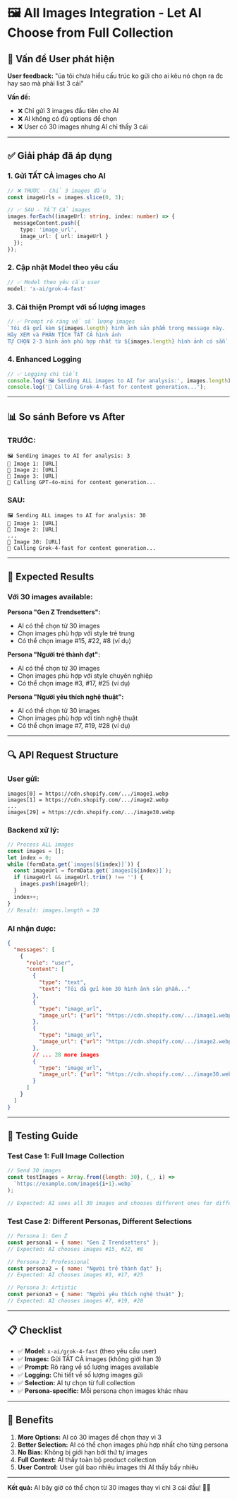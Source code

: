 # 🖼️ All Images Integration - Let AI Choose from Full Collection

## 🚨 Vấn đề User phát hiện

**User feedback:** "ủa tôi chưa hiểu cấu trúc ko gửi cho ai kêu nó chọn ra đc hay sao mà phải list 3 cái"

**Vấn đề:**
- ❌ Chỉ gửi 3 images đầu tiên cho AI
- ❌ AI không có đủ options để chọn
- ❌ User có 30 images nhưng AI chỉ thấy 3 cái

---

## ✅ Giải pháp đã áp dụng

### 1. **Gửi TẤT CẢ images cho AI**

```typescript
// ❌ TRƯỚC - Chỉ 3 images đầu
const imageUrls = images.slice(0, 3);

// ✅ SAU - TẤT CẢ images
images.forEach((imageUrl: string, index: number) => {
  messageContent.push({
    type: 'image_url',
    image_url: { url: imageUrl }
  });
});
```

### 2. **Cập nhật Model theo yêu cầu**

```typescript
// ✅ Model theo yêu cầu user
model: 'x-ai/grok-4-fast'
```

### 3. **Cải thiện Prompt với số lượng images**

```typescript
// ✅ Prompt rõ ràng về số lượng images
`Tôi đã gửi kèm ${images.length} hình ảnh sản phẩm trong message này. 
Hãy XEM và PHÂN TÍCH TẤT CẢ hình ảnh
TỰ CHỌN 2-3 hình ảnh phù hợp nhất từ ${images.length} hình ảnh có sẵn`
```

### 4. **Enhanced Logging**

```typescript
// ✅ Logging chi tiết
console.log('🖼️ Sending ALL images to AI for analysis:', images.length);
console.log('🤖 Calling Grok-4-fast for content generation...');
```

---

## 📊 So sánh Before vs After

### **TRƯỚC:**
```
🖼️ Sending images to AI for analysis: 3
📸 Image 1: [URL]
📸 Image 2: [URL] 
📸 Image 3: [URL]
🤖 Calling GPT-4o-mini for content generation...
```

### **SAU:**
```
🖼️ Sending ALL images to AI for analysis: 30
📸 Image 1: [URL]
📸 Image 2: [URL]
...
📸 Image 30: [URL]
🤖 Calling Grok-4-fast for content generation...
```

---

## 🎯 Expected Results

### **Với 30 images available:**

**Persona "Gen Z Trendsetters":**
- AI có thể chọn từ 30 images
- Chọn images phù hợp với style trẻ trung
- Có thể chọn image #15, #22, #8 (ví dụ)

**Persona "Người trẻ thành đạt":**
- AI có thể chọn từ 30 images  
- Chọn images phù hợp với style chuyên nghiệp
- Có thể chọn image #3, #17, #25 (ví dụ)

**Persona "Người yêu thích nghệ thuật":**
- AI có thể chọn từ 30 images
- Chọn images phù hợp với tính nghệ thuật
- Có thể chọn image #7, #19, #28 (ví dụ)

---

## 🔍 API Request Structure

### **User gửi:**
```
images[0] = https://cdn.shopify.com/.../image1.webp
images[1] = https://cdn.shopify.com/.../image2.webp
...
images[29] = https://cdn.shopify.com/.../image30.webp
```

### **Backend xử lý:**
```typescript
// Process ALL images
const images = [];
let index = 0;
while (formData.get(`images[${index}]`)) {
  const imageUrl = formData.get(`images[${index}]`);
  if (imageUrl && imageUrl.trim() !== '') {
    images.push(imageUrl);
  }
  index++;
}
// Result: images.length = 30
```

### **AI nhận được:**
```json
{
  "messages": [
    {
      "role": "user", 
      "content": [
        {
          "type": "text",
          "text": "Tôi đã gửi kèm 30 hình ảnh sản phẩm..."
        },
        {
          "type": "image_url",
          "image_url": {"url": "https://cdn.shopify.com/.../image1.webp"}
        },
        {
          "type": "image_url", 
          "image_url": {"url": "https://cdn.shopify.com/.../image2.webp"}
        },
        // ... 28 more images
        {
          "type": "image_url",
          "image_url": {"url": "https://cdn.shopify.com/.../image30.webp"}
        }
      ]
    }
  ]
}
```

---

## 🧪 Testing Guide

### **Test Case 1: Full Image Collection**
```javascript
// Send 30 images
const testImages = Array.from({length: 30}, (_, i) => 
  `https://example.com/image${i+1}.webp`
);

// Expected: AI sees all 30 images and chooses different ones for different personas
```

### **Test Case 2: Different Personas, Different Selections**
```javascript
// Persona 1: Gen Z
const persona1 = { name: "Gen Z Trendsetters" };
// Expected: AI chooses images #15, #22, #8

// Persona 2: Professional  
const persona2 = { name: "Người trẻ thành đạt" };
// Expected: AI chooses images #3, #17, #25

// Persona 3: Artistic
const persona3 = { name: "Người yêu thích nghệ thuật" };
// Expected: AI chooses images #7, #19, #28
```

---

## 📋 Checklist

- ✅ **Model:** `x-ai/grok-4-fast` (theo yêu cầu user)
- ✅ **Images:** Gửi TẤT CẢ images (không giới hạn 3)
- ✅ **Prompt:** Rõ ràng về số lượng images available
- ✅ **Logging:** Chi tiết về số lượng images gửi
- ✅ **Selection:** AI tự chọn từ full collection
- ✅ **Persona-specific:** Mỗi persona chọn images khác nhau

---

## 🚀 Benefits

1. **More Options:** AI có 30 images để chọn thay vì 3
2. **Better Selection:** AI có thể chọn images phù hợp nhất cho từng persona
3. **No Bias:** Không bị giới hạn bởi thứ tự images
4. **Full Context:** AI thấy toàn bộ product collection
5. **User Control:** User gửi bao nhiêu images thì AI thấy bấy nhiêu

---

**Kết quả:** AI bây giờ có thể chọn từ 30 images thay vì chỉ 3 cái đầu! 🎯✨
